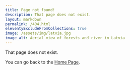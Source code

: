 ```yaml
---
title: Page not found!
description: That page does not exist.
layout: markdown
permalink: /404.html
eleventyExcludeFromCollections: true
image: /assets/img/latvia.jpg
image_alt: Aerial view of forests and river in Latvia
---
```

That page does not exist.

You can go back to the [Home Page](/).